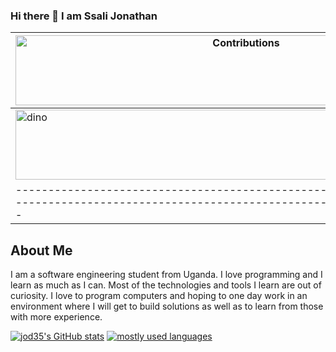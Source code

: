 ### Hi there 👋 I am Ssali Jonathan

| <img src="https://raw.githubusercontent.com/nilfalse/nilfalse/master/contributions.gif" alt="Contributions" width="722px" height="112px" /> |
| ------------------------------------------------------------------------------------------------------------------------------------------- |
| <img src="https://raw.githubusercontent.com/saadeghi/saadeghi/master/dino.gif" alt="dino" width="722px" height="112px" /> |
| ------------------------------------------------------------------------------------------------------------------------------------------- |

## About Me
I am a software engineering student from Uganda. I love programming and I learn as much as I can. Most of the technologies and tools I learn are out of curiosity. I love to program computers and hoping to one day work in an environment where I will get to build solutions as well as to learn from those with more experience.

[![jod35's GitHub stats](https://github-readme-stats.vercel.app/api?username=jod35&count_private=true&show_icons=true&theme=dark&include_all_commits=true)](https://github.com/anuraghazra/github-readme-stats)
[![mostly used languages](https://github-readme-stats.vercel.app/api/top-langs/?username=jod35&layout=compact&theme=dark)](https://github.com/anuraghazra/github-readme-stats)

